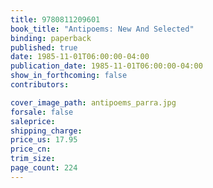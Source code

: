 ```yaml
---
title: 9780811209601
book_title: "Antipoems: New And Selected"
binding: paperback
published: true
date: 1985-11-01T06:00:00-04:00
publication_date: 1985-11-01T06:00:00-04:00
show_in_forthcoming: false
contributors:

cover_image_path: antipoems_parra.jpg
forsale: false
saleprice:
shipping_charge:
price_us: 17.95
price_cn:
trim_size:
page_count: 224
---
```



